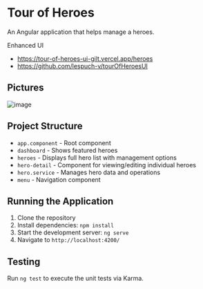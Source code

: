 # Tour of Heroes

An Angular application that helps manage a heroes.

Enhanced UI
- https://tour-of-heroes-ui-gilt.vercel.app/heroes
- https://github.com/lespuch-v/tourOfHeroesUI

## Pictures

![image](https://github.com/user-attachments/assets/3fd8bd25-e942-46df-b143-b4adb8dd3207)

## Project Structure

- `app.component` - Root component
- `dashboard` - Shows featured heroes
- `heroes` - Displays full hero list with management options
- `hero-detail` - Component for viewing/editing individual heroes
- `hero.service` - Manages hero data and operations
- `menu` - Navigation component

## Running the Application

1. Clone the repository
2. Install dependencies: `npm install`
3. Start the development server: `ng serve`
4. Navigate to `http://localhost:4200/`

## Testing

Run `ng test` to execute the unit tests via Karma.
